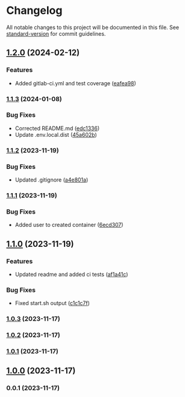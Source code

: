 # Changelog

All notable changes to this project will be documented in this file. See [standard-version](https://github.com/conventional-changelog/standard-version) for commit guidelines.

## [1.2.0](https://github.com/patrykbaszak/skeleton/compare/1.1.3...1.2.0) (2024-02-12)


### Features

* Added gitlab-ci.yml and test coverage ([eafea98](https://github.com/patrykbaszak/skeleton/commit/eafea98c4fe97450e395df99116c5209825b117f))

### [1.1.3](https://github.com/patrykbaszak/skeleton/compare/1.1.2...1.1.3) (2024-01-08)


### Bug Fixes

* Corrected README.md ([edc1336](https://github.com/patrykbaszak/skeleton/commit/edc133655dad65ea8098eaf2eed8d97ab7546bfc))
* Update .env.local.dist ([45a602b](https://github.com/patrykbaszak/skeleton/commit/45a602bb5371bd16065fcef936af34bf24ba5406))

### [1.1.2](https://github.com/patrykbaszak/skeleton/compare/1.1.1...1.1.2) (2023-11-19)


### Bug Fixes

* Updated .gitignore ([a4e801a](https://github.com/patrykbaszak/skeleton/commit/a4e801ac3bac4753b8408699edcb103af280b5fb))

### [1.1.1](https://github.com/patrykbaszak/skeleton/compare/1.1.0...1.1.1) (2023-11-19)


### Bug Fixes

* Added user to created container ([6ecd307](https://github.com/patrykbaszak/skeleton/commit/6ecd30729f33ee97569c13f25284e32834065eb9))

## [1.1.0](https://github.com/patrykbaszak/skeleton/compare/1.0.3...1.1.0) (2023-11-19)


### Features

* Updated readme and added ci tests ([af1a41c](https://github.com/patrykbaszak/skeleton/commit/af1a41c5a7b35d85537f249716e47894bcfe833c))


### Bug Fixes

* Fixed start.sh output ([c1c1c7f](https://github.com/patrykbaszak/skeleton/commit/c1c1c7f8afa823021a21bba385f60226364e8307))

### [1.0.3](https://github.com/patrykbaszak/skeleton/compare/1.0.2...1.0.3) (2023-11-17)

### [1.0.2](https://github.com/patrykbaszak/skeleton/compare/1.0.1...1.0.2) (2023-11-17)

### [1.0.1](https://github.com/patrykbaszak/skeleton/compare/1.0.0...1.0.1) (2023-11-17)

## [1.0.0](https://github.com/patrykbaszak/skeleton/compare/0.0.1...1.0.0) (2023-11-17)

### 0.0.1 (2023-11-17)
